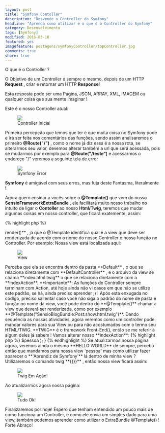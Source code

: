 ```yaml
---
layout: post
title: "Symfony Contoller"
description: "Desvende o Controller do Symfony"
headline: "Aprenda como utilizar e o que é o Controller do Symfony"
category: Desenvolvimento
tags: [Symfony]
modified: 2016-03-18
featured: yes
imagefeature: postagens/symfonyController/topController.jpg
comments: true
share: true
---
```


O que é o Controller ?

O Objetivo de um Controller é sempre o mesmo, depois de um HTTP **Request** , criar e retornar um HTTP **Response**!

Esta resposta pode ser uma Página, JSON, ARRAY, XML, IMAGEM ou qualquer coisa que sua mente imaginar !

Este é o nosso Controller atual:
<figure>
	<img src="{{ site.url }}/images/postagens/symfonyController/controllerInicial.png">
	<figcaption><a data-toggle="tooltip" title="Como nós deixamos na última aula.">Controller Inicial</a></figcaption>
</figure>

Primeira percepção que temos que ter é que muita coisa no Symfony pode e irá ser feita nos comentários das funções, sendo assim analisaremos o primeiro **@Route("/")** , como o nome já diz essa é a nossa rota, se alterarmos seu valor, devemos alterar também a url que será acessada, pois se mudarmos por exemplo para **@Route("/teste")** e acessarmos o endereço "/" veremos a seguinte tela de erro:

<figure>
	<img src="{{ site.url }}/images/postagens/symfonyController/noRouteFound.png">
	<figcaption><a data-toggle="tooltip" title="Erro Symfony.">Symfony Error</a></figcaption>
</figure>

**Symfony** é amigável com seus erros, mas fuja deste Fantasma, literalmente !

Agora quero ensinar a vocês sobre o **@Template()** que vem do nosso **SensioFrameworkExtraBundle** , ele facilitará muito nosso trabalho no intuito de ligar o **Contoller** ao nosso **Html/Twig**, teremos que mudar algumas coisas em nosso controller, que ficará exatemente, assim:

{% highlight php %}
<?php

namespace JornalBundle\Controller;

use Symfony\Bundle\FrameworkBundle\Controller\Controller;
use Sensio\Bundle\FrameworkExtraBundle\Configuration\Route;
use Sensio\Bundle\FrameworkExtraBundle\Configuration\Template;

class DefaultController extends Controller
{
    /**
     * @Route("/")
     * @Template()
     */
    public function indexAction()
    {
        return array();
    }
}
{% endhighlight %}

Repare que adicionamos **Sensio\Bundle\FrameworkExtraBundle\Configuration\Template;** no começo de nosso código, sendo assim já podemos utilizar o **@Template()** tranquilamente.
Agora já podemos retirar todo o **$this->render()** , já que o @Template identifica qual é a view que deve ser renderizada de acordo com o nome do nosso Controller e nossa função no Controller.
Por exemplo:
Nossa view está localizada aqui:

<figure>
	<img src="{{ site.url }}/images/postagens/symfonyController/localizacaoView.png">
	<figcaption><a data-toggle="tooltip" title="Localizacao de Nossas Views.">View</a></figcaption>
</figure>

Perceba que ela se encontra dentro da pasta **Default** , o que se relaciona diretamente com **DefaultController** , e o arquivo da view se chama **index.html.twig** o que se relaciona diretamente com a **indexAction**.

**Importante**: As funções do Controller sempre terminam com Action, até hoje ainda não vi casos em que não se utilize este padrão, se há, ainda preciso aprender ;) !

Após esta enxugada no código, preciso salientar caso você não siga o padrão do nome de pasta e função no nome da view, você pode dentro do **@Template()** chamar a view que deverá ser renderizada, como por exemplo **@Template("SensioBlogBundle:Post:show.html.twig")**.

Dando sequência as nossas atividades, agora veremos como um controller pode mandar valores para sua View ou para não acostumados com o termo seu HTML/TWIG.
**TWIG** é o framework Front-End(), então se me referir à algum deles já sabem !

Vamos alterar nosso **indexAction**:
{% highlight php %}
<?php
/**
 * @Route("/")
 * @Template()
 */
public function indexAction()
{
    $pessoa = 'Aprendiz de Symfony';

    return array(
        'pessoa' => $pessoa
    );
}
{% endhighlight %}

Se atualizarmos nossa página agora, veremos ainda o mesmo **HELLO WORLD** de sempre, perceba então que mandamos para nossa view 'pessoa' mas como utilizar fazer aparecer o **'Aprendiz de Symfony'** lá dentro de minha view ?

Utilizaremos o comando twig **{{}}** , então nossa view ficará assim:

<figure>
	<img src="{{ site.url }}/images/postagens/symfonyController/twigAtributo.png">
	<figcaption><a data-toggle="tooltip" title="Atributo do Twig.">Twig Em Ação!</a></figcaption>
</figure>

Ao atualizarmos agora nossa página:

<figure>
	<img src="{{ site.url }}/images/postagens/symfonyController/helloAprendiz.png">
	<figcaption><a data-toggle="tooltip" title="Bem Vindo Aprendiz.">Tudo Ok!</a></figcaption>
</figure>

Finalizaremos por hoje! Espero que tenham entendido um pouco mais de como funciona um Controller, e como ele envia um simples dado para uma view, também podemos aprender como utilizar o ExtraBundle @Template() !

Forte Abraço!
